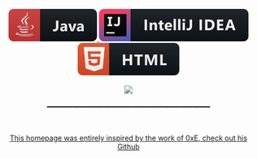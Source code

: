 <p align="center">
    <a href="#">
        <img src="https://github.com/MikeCodesDotNET/ColoredBadges/blob/master/svg/dev/languages/java.svg" alt="Java badge" style="vertical-align:top margin:6px 4px">
    </a> 
    <a href="#">
        <img src="https://github.com/MikeCodesDotNET/ColoredBadges/blob/master/svg/dev/tools/jetbrains_intellij.svg" alt="IntelliJ badge" style="vertical-align:top margin:6px 4px">
    </a> 
    <a href="">
        <img src="https://github.com/MikeCodesDotNET/ColoredBadges/blob/master/svg/dev/languages/html.svg" alt="html badge" style="vertical-align:top margin:6px 4px;">
    </a>
    <br>
    <br>
    <img src="https://github-readme-stats.vercel.app/api?username=Endwiz&show_icons=true&theme=material-palenight&?count_private=true&include_all_commits=true">
    <p align="center">━━━━━━━━━━━━━━━━━━━━━━━━━━━━━━━━━━━━━━</p>
    <br>
    <a align="center" href="https://github.com/0x307845">
        <p> This homepage was entirely inspired by the work of 0xE, check out his Github </p>
    </a>
</p>
